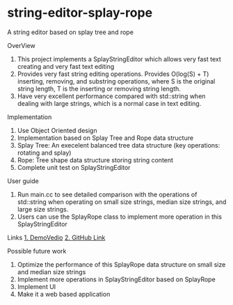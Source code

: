 # string-editor-splay-rope
A string editor based on splay tree and rope

OverView
1. This project implements a SplayStringEditor which allows very fast text creating and very fast text editing
2. Provides very fast string editing operations. Provides O(log(S) + T) inserting, removing, and substring operations, where S is the original string length, T is the inserting or removing string length. 
3. Have very excellent performance compared with std::string when dealing with large strings, which is a normal case in text editing. 

Implementation
1. Use Object Oriented design
2. Implementation based on Splay Tree and Rope data structure
3. Splay Tree: An execelent balanced tree data structure (key operations: rotating and splay)
4. Rope: Tree shape data structure storing string content
5. Complete unit test on SplayStringEditor

User guide
1. Run main.cc to see detailed comparison with the operations of std::string when operating on small size strings, median size strings, and large size strings.
2. Users can use the SplayRope class to implement more operation in this SplayStringEditor

Links
[1. DemoVedio](https://drive.google.com/open?id=1_2dbQ1lbmMQBpxbphpiCMT_cMbfsLvzh)
[2. GitHub Link](https://github.com/SnowmanCharles/string-editor-splay-rope.git)

Possible future work
1. Optimize the performance of this SplayRope data structure on small size and median size strings
2. Implement more operations in SplayStringEditor based on SplayRope
3. Implement UI
4. Make it a web based application